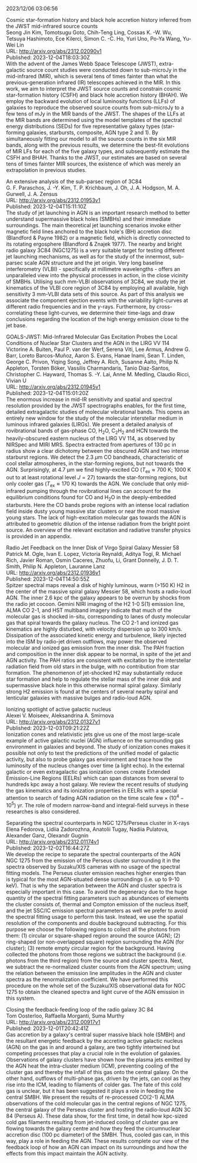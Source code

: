 2023/12/06 03:06:56  

Cosmic star-formation history and black hole accretion history inferred
  from the JWST mid-infrared source counts  
Seong Jin Kim, Tomotsugu Goto, Chih-Teng Ling, Cossas K. -W. Wu, Tetsuya Hashimoto, Ece Kilerci, Simon C. -C. Ho, Yuri Uno, Po-Ya Wang, Yu-Wei Lin  
URL: http://arxiv.org/abs/2312.02090v1  
Published: 2023-12-04T18:03:30Z  
  With the advent of the James Webb Space Telescope (JWST), extra-galactic source count studies were conducted down to sub-microJy in the mid-infrared (MIR), which is several tens of times fainter than what the previous-generation infrared (IR) telescopes achieved in the MIR. In this work, we aim to interpret the JWST source counts and constrain cosmic star-formation history (CSFH) and black hole accretion history (BHAH). We employ the backward evolution of local luminosity functions (LLFs) of galaxies to reproduce the observed source counts from sub-microJy to a few tens of mJy in the MIR bands of the JWST. The shapes of the LLFs at the MIR bands are determined using the model templates of the spectral energy distributions (SEDs) for five representative galaxy types (star-forming galaxies, starbursts, composite, AGN type 2 and 1). By simultaneously fitting our model to all the source counts in the six MIR bands, along with the previous results, we determine the best-fit evolutions of MIR LFs for each of the five galaxy types, and subsequently estimate the CSFH and BHAH. Thanks to the JWST, our estimates are based on several tens of times fainter MIR sources, the existence of which was merely an extrapolation in previous studies.   

An extensive analysis of the sub-parsec region of 3C84  
G. F. Paraschos, J. -Y. Kim, T. P. Krichbaum, J. Oh, J. A. Hodgson, M. A. Gurwell, J. A. Zensus  
URL: http://arxiv.org/abs/2312.01953v1  
Published: 2023-12-04T15:11:10Z  
  The study of jet launching in AGN is an important research method to better understand supermassive black holes (SMBHs) and their immediate surroundings. The main theoretical jet launching scenarios invoke either magnetic field lines anchored to the black hole's (BH) accretion disc (Blandford &amp; Payne 1982) or a magnetic field, which is directly connected to its rotating ergosphere (Blandford &amp; Znajek 1977). The nearby and bright radio galaxy 3C84 (NGC1275) is a very suitable target for testing different jet launching mechanisms, as well as for the study of the innermost, sub-parsec scale AGN structure and the jet origin. Very long baseline interferometry (VLBI) - specifically at millimetre wavelengths - offers an unparalleled view into the physical processes in action, in the close vicinity of SMBHs. Utilising such mm-VLBI observations of 3C84, we study the jet kinematics of the VLBI core region of 3C84 by employing all available, high sensitivity 3 mm-VLBI data sets of this source. As part of this analysis we associate the component ejection events with the variability light-curves at different radio frequencies and in the $\gamma$-rays. Furthermore, by cross-correlating these light-curves, we determine their time-lags and draw conclusions regarding the location of the high energy emission close to the jet base.   

GOALS-JWST: Mid-Infrared Molecular Gas Excitation Probes the Local
  Conditions of Nuclear Star Clusters and the AGN in the LIRG VV 114  
Victorine A. Buiten, Paul P. van der Werf, Serena Viti, Lee Armus, Andrew G. Barr, Loreto Barcos-Muñoz, Aaron S. Evans, Hanae Inami, Sean T. Linden, George C. Privon, Yiqing Song, Jeffrey A. Rich, Susanne Aalto, Philip N. Appleton, Torsten Böker, Vassilis Charmandaris, Tanio Diaz-Santos, Christopher C. Hayward, Thomas S. -Y. Lai, Anne M. Medling, Claudio Ricci, Vivian U  
URL: http://arxiv.org/abs/2312.01945v1  
Published: 2023-12-04T15:01:20Z  
  The enormous increase in mid-IR sensitivity and spatial and spectral resolution provided by the JWST spectrographs enables, for the first time, detailed extragalactic studies of molecular vibrational bands. This opens an entirely new window for the study of the molecular interstellar medium in luminous infrared galaxies (LIRGs). We present a detailed analysis of rovibrational bands of gas-phase CO, H$_2$O, C$_2$H$_2$ and HCN towards the heavily-obscured eastern nucleus of the LIRG VV 114, as observed by NIRSpec and MIRI MRS. Spectra extracted from apertures of 130 pc in radius show a clear dichotomy between the obscured AGN and two intense starburst regions. We detect the 2.3 $\mu$m CO bandheads, characteristic of cool stellar atmospheres, in the star-forming regions, but not towards the AGN. Surprisingly, at 4.7 $\mathrm{\mu}$m we find highly-excited CO ($T_\mathrm{ex} \approx 700$ K; 1000 K out to at least rotational level $J = 27$) towards the star-forming regions, but only cooler gas ($T_\mathrm{ex} \approx 170$ K) towards the AGN. We conclude that only mid-infrared pumping through the rovibrational lines can account for the equilibrium conditions found for CO and H$_2$O in the deeply-embedded starbursts. Here the CO bands probe regions with an intense local radiation field inside dusty young massive star clusters or near the most massive young stars. The lack of high-excitation molecular gas towards the AGN is attributed to geometric dilution of the intense radiation from the bright point source. An overview of the relevant excitation and radiative transfer physics is provided in an appendix.   

Radio Jet Feedback on the Inner Disk of Virgo Spiral Galaxy Messier 58  
Patrick M. Ogle, Ivan E. Lopez, Victoria Reynaldi, Aditya Togi, R. Michael Rich, Javier Roman, Osmin Caceres,  Zhuofu,  Li, Grant Donnelly, J. D. T. Smith, Philip N. Appleton, Lauranne Lanz  
URL: http://arxiv.org/abs/2312.01936v1  
Published: 2023-12-04T14:50:55Z  
  Spitzer spectral maps reveal a disk of highly luminous, warm (&gt;150 K) H2 in the center of the massive spiral galaxy Messier 58, which hosts a radio-loud AGN. The inner 2.6 kpc of the galaxy appears to be overrun by shocks from the radio jet cocoon. Gemini NIRI imaging of the H2 1-0 S(1) emission line, ALMA CO 2-1, and HST multiband imagery indicate that much of the molecular gas is shocked in-situ, corresponding to lanes of dusty molecular gas that spiral towards the galaxy nucleus. The CO 2-1 and ionized gas kinematics are highly disturbed, with velocity dispersion up to 300 km/s. Dissipation of the associated kinetic energy and turbulence, likely injected into the ISM by radio-jet driven outflows, may power the observed molecular and ionized gas emission from the inner disk. The PAH fraction and composition in the inner disk appear to be normal, in spite of the jet and AGN activity. The PAH ratios are consistent with excitation by the interstellar radiation field from old stars in the bulge, with no contribution from star formation. The phenomenon of jet-shocked H2 may substantially reduce star formation and help to regulate the stellar mass of the inner disk and supermassive black hole in this otherwise normal spiral galaxy. Similarly strong H2 emission is found at the centers of several nearby spiral and lenticular galaxies with massive bulges and radio-loud AGN.   

Ionizing spotlight of active galactic nucleus  
Alexei V. Moiseev, Aleksandrina A. Smirnova  
URL: http://arxiv.org/abs/2312.01327v1  
Published: 2023-12-03T09:21:22Z  
  Ionization cones and relativistic jets give us one of the most large-scale example of active galactic nuclei (AGN) influence on the surrounding gas environment in galaxies and beyond. The study of ionization cones makes it possible not only to test the predictions of the unified model of galactic activity, but also to probe galaxy gas environment and trace how the luminosity of the nucleus changes over time (a light echo). In the external galactic or even extragalactic gas ionization cones create Extended Emission-Line Regions (EELRs) which can span distances from several to hundreds kpc away a host galaxy. We review the recent results of studying the gas kinematics and its ionization properties in EELRs with a special attention to search of fading AGN radiation on the time scale $\mbox{few}\times(10^4-10^5)$ yr. The role of modern narrow-band and integral-field surveys in these researches is also considered.   

Separating the spectral counterparts in NGC 1275/Perseus cluster in
  X-rays  
Elena Fedorova, Lidiia Zadorozhna, Anatolii Tugay, Nadiia Pulatova, Alexander Ganz, Olexandr Gugnin  
URL: http://arxiv.org/abs/2312.01174v1  
Published: 2023-12-02T16:44:27Z  
  We develop the recipe to separate the spectral counterparts of the AGN NGC 1275 from the emission of the Perseus cluster surrounding it in the spectra observed by Suzaku/XIS cameras with no usage of the spectral fitting models. The Perseus cluster emission reaches higher energies than is typical for the most AGN-situated dense surroundings (i.e. up to 9-10 keV). That is why the separation between the AGN and cluster spectra is especially important in this case. To avoid the degeneracy due to the huge quantity of the spectral fitting parameters such as abundances of elements the cluster consists of, thermal and Compton emission of the nucleus itself, and the jet SSC/IC emission spectral parameters as well we prefer to avoid the spectral fitting usage to perform this task. Instead, we use the spatial resolution of the components and double background subtracting. For this purpose we choose the following regions to collect all the photons from them: (1) circular or square-shaped region around the source (AGN); (2) ring-shaped (or non-overlapped square) region surrounding the AGN (for cluster); (3) remote empty circular region for the background. Having collected the photons from those regions we subtract the background (i.e. photons from the third region) from the source and cluster spectra. Next, we subtract the re-normalized cluster counts from the AGN spectrum; using the relation between the emission line amplitudes in the AGN and cluster spectra as the renormalization coefficient. We have performed this procedure on the whole set of the Suzaku/XIS observational data for NGC 1275 to obtain the cleaned spectra and light curve of the AGN emission in this system.   

Closing the feedback-feeding loop of the radio galaxy 3C 84  
Tom Oosterloo, Raffaella Morganti, Suma Murthy  
URL: http://arxiv.org/abs/2312.00917v1  
Published: 2023-12-01T20:42:41Z  
  Gas accretion by a galaxy's central super massive black hole (SMBH) and the resultant energetic feedback by the accreting active galactic nucleus (AGN) on the gas in and around a galaxy, are two tightly intertwined but competing processes that play a crucial role in the evolution of galaxies. Observations of galaxy clusters have shown how the plasma jets emitted by the AGN heat the intra-cluster medium (ICM), preventing cooling of the cluster gas and thereby the infall of this gas onto the central galaxy. On the other hand, outflows of multi-phase gas, driven by the jets, can cool as they rise into the ICM, leading to filaments of colder gas. The fate of this cold gas is unclear, but it has been suggested it plays a role in feeding the central SMBH. We present the results of re-processed CO(2-1) ALMA observations of the cold molecular gas in the central regions of NGC 1275, the central galaxy of the Perseus cluster and hosting the radio-loud AGN 3C 84 (Perseus A). These data show, for the first time, in detail how kpc-sized cold gas filaments resulting from jet-induced cooling of cluster gas are flowing towards the galaxy centre and how they feed the circumnuclear accretion disc (100 pc diameter) of the SMBH. Thus, cooled gas can, in this way, play a role in feeding the AGN. These results complete our view of the feedback loop of how an AGN can impact on its surroundings and how the effects from this impact maintain the AGN activity.   

